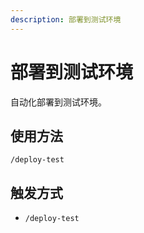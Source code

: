 ```yaml
---
description: 部署到测试环境
---
```


# 部署到测试环境

自动化部署到测试环境。

## 使用方法

```
/deploy-test
```

## 触发方式

- `/deploy-test`
